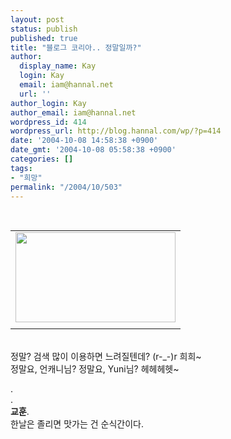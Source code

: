 ```yaml
---
layout: post
status: publish
published: true
title: "블로그 코리아.. 정말일까?"
author:
  display_name: Kay
  login: Kay
  email: iam@hannal.net
  url: ''
author_login: Kay
author_email: iam@hannal.net
wordpress_id: 414
wordpress_url: http://blog.hannal.com/wp/?p=414
date: '2004-10-08 14:58:38 +0900'
date_gmt: '2004-10-08 05:58:38 +0900'
categories: []
tags:
- "희망"
permalink: "/2004/10/503"
---
```

<p><center><br />
<table>
<tr>
<td><center><img src="http://blog.hannal.com/tt-attach/1008/041008115030040220/447067.gif" width="256" height="144"></center></td>
</tr>
<tr>
<td class="centerphoto"> </td>
</tr>
</table>
<p></center><br />
정말? 검색 많이 이용하면 느려질텐데? (r-_-)r 희희~<br />
정말요, 언캐니님? 정말요, Yuni님? 헤헤헤헷~</p>
<p>
.<br />
.<br />
<b>교훈</b>.<br />
<span class=key1 onclick=keyword_open('./kview.php?kd=%C7%D1%B3%AF')>한날</span>은 졸리면 맛가는 건 순식간이다.</p>
